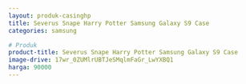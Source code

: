 ```yaml
---
layout: produk-casinghp
title: Severus Snape Harry Potter Samsung Galaxy S9 Case
categories: samsung

# Produk
product-title: Severus Snape Harry Potter Samsung Galaxy S9 Case
image-drive: 17wr_0ZUMlrUBTJeSMqlmFaGr_LwYXBQ1
harga: 90000
---
```

